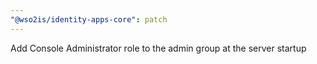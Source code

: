 ```yaml
---
"@wso2is/identity-apps-core": patch
---
```


Add Console Administrator role to the admin group at the server startup
